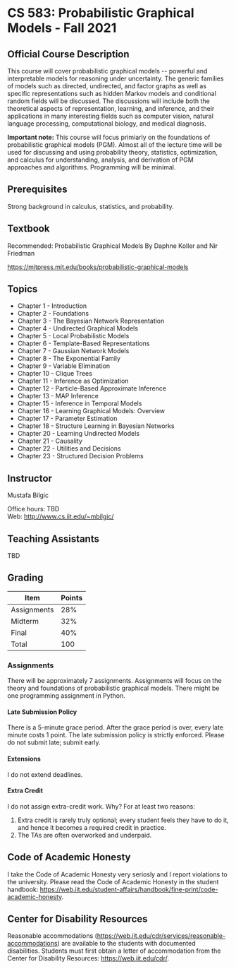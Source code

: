 # CS 583: Probabilistic Graphical Models - Fall 2021

## Official Course Description

This course will cover probabilistic graphical models -- powerful and interpretable models for reasoning under uncertainty. The generic families of models such as directed, undirected, and factor graphs as well as specific representations such as hidden Markov models and conditional random fields will be discussed. The discussions will include both the theoretical aspects of representation, learning, and inference, and their applications in many interesting fields such as computer vision, natural language processing, computational biology, and medical diagnosis.

**Important note:** This course will focus primiarly on the foundations of probabilistic graphical models (PGM). Almost all of the lecture time will be used for discussing and using probability theory, statistics, optimization, and calculus for understanding, analysis, and derivation of PGM approaches and algorithms. Programming will be minimal.

## Prerequisites

Strong background in calculus, statistics, and probability.

## Textbook

Recommended: Probabilistic Graphical Models By Daphne Koller and Nir Friedman

https://mitpress.mit.edu/books/probabilistic-graphical-models

## Topics

* Chapter 1 - Introduction
* Chapter 2 - Foundations
* Chapter 3 - The Bayesian Network Representation
* Chapter 4 - Undirected Graphical Models
* Chapter 5 - Local Probabilistic Models
* Chapter 6 - Template-Based Representations
* Chapter 7 - Gaussian Network Models
* Chapter 8 - The Exponential Family
* Chapter 9 - Variable Elimination
* Chapter 10 - Clique Trees
* Chapter 11 - Inference as Optimization
* Chapter 12 - Particle-Based Approximate Inference
* Chapter 13 - MAP Inference
* Chapter 15 - Inference in Temporal Models
* Chapter 16 - Learning Graphical Models: Overview
* Chapter 17 - Parameter Estimation
* Chapter 18 - Structure Learning in Bayesian Networks
* Chapter 20 - Learning Undirected Models
* Chapter 21 - Causality
* Chapter 22 - Utilities and Decisions
* Chapter 23 - Structured Decision Problems

## Instructor

Mustafa Bilgic

Office hours: TBD <br>
Web: http://www.cs.iit.edu/~mbilgic/


## Teaching Assistants

TBD

## Grading

Item | Points
--- | ---
Assignments | 28%
Midterm | 32%
Final | 40%
Total | 100

### Assignments

There will be approximately 7 assignments. Assignments will focus on the theory and foundations of probabilistic graphical models. There might be one programming assignment in Python.

#### Late Submission Policy

There is a 5-minute grace period. After the grace period is over, every late minute costs 1 point. The late submission policy is strictly enforced. Please do not submit late; submit early.

#### Extensions

I do not extend deadlines.

#### Extra Credit

I do not assign extra-credit work. Why? For at least two reasons:

1. Extra credit is rarely truly optional; every student feels they have to do it, and hence it becomes a required credit in practice.
2. The TAs are often overworked and underpaid.

## Code of Academic Honesty

I take the Code of Academic Honesty very seriosly and I report violations to the university. Please read the Code of Academic Honesty in the student handbook: https://web.iit.edu/student-affairs/handbook/fine-print/code-academic-honesty.

## Center for Disability Resources

Reasonable accommodations (https://web.iit.edu/cdr/services/reasonable-accommodations) are available to the students with documented disabilities. Students must first obtain a letter of accommodation from the Center for Disability Resources: https://web.iit.edu/cdr/.
